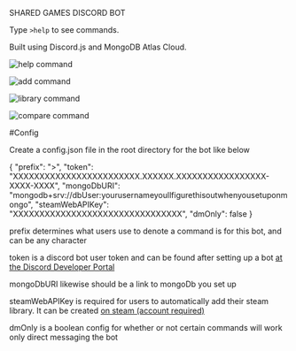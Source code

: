 SHARED GAMES DISCORD BOT

Type `>help` to see commands.

Built using Discord.js and MongoDB Atlas Cloud.

![help command](https://i.imgur.com/i0wao98.png)

![add command](https://i.imgur.com/QWVYo4J.png)

![library command](https://i.imgur.com/OOcyKg0.png)

![compare command](https://i.imgur.com/AFYNTGy.png)


#Config

Create a config.json file in the root directory for the bot like below

{
	"prefix": ">",
	"token": "XXXXXXXXXXXXXXXXXXXXXXXX.XXXXXX.XXXXXXXXXXXXXXXXX-XXXX-XXXX",
	"mongoDbURI": "mongodb+srv://dbUser:yourusernameyoullfigurethisoutwhenyousetuponmongo",
	"steamWebAPIKey": "XXXXXXXXXXXXXXXXXXXXXXXXXXXXXXXX",
	"dmOnly": false
}

prefix determines what users use to denote a command is for this bot, and can be any character

token is a discord bot user token and can be found after setting up a bot [at the Discord Developer Portal](https://discord.com/developers/applications)

mongoDbURI likewise should be a link to mongoDb you set up

steamWebAPIKey is required for users to automatically add their steam library. It can be created [on steam (account required)](https://steamcommunity.com/dev/apikey)

dmOnly is a boolean config for whether or not certain commands will work only direct messaging the bot

